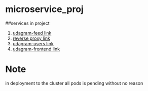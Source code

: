 # microservice_proj

##services in project

1. [udagram-feed link](https://github.com/omarwassel/udagram-feed-microservice)
2. [reverse proxy link](https://github.com/omarwassel/simple-reverse-proxy)
3. [udagram-users link](https://github.com/omarwassel/udagram-users-microservice)
4. [udagram-frontend link](https://github.com/omarwassel/udagram-frontend)

# Note
in deployment to the cluster all pods is pending without no reason
